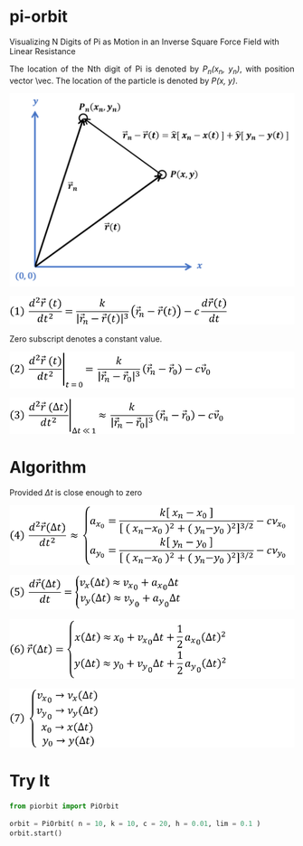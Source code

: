 # pi-orbit
Visualizing N Digits of Pi as Motion in an Inverse Square Force Field with Linear Resistance

<p align="justify">
    The location of the Nth digit of Pi is denoted by <i>P<sub>n</sub>(x<sub>n</sub>, y<sub>n</sub>)</i>, with position vector \vec. The location of the particle is denoted by <i>P(x, y)</i>.
</p>
<p align="center">
    <img src="photos/graph.png">
</p>

<p align="center">
    <img src="photos/form1.png">
</p>

<p>
    Zero subscript denotes a constant value.
</p>

<p align="center">
    <img src="photos/form2.png">
</p>

<p align="center">
    <img src="photos/form3.png">
</p>
<h1>Algorithm</h1>
<p>
    Provided <i>Δt</i> is close enough to zero
</p>
<p align="center">
    <img src="photos/form4.png">
</p>

<p align="center">
    <img src="photos/form5.png">
</p>

<p align="center">
    <img src="photos/form6.png">
</p>

<p align="center">
    <img src="photos/form7.png">
</p>

<h1>Try It</h1>

```python
from piorbit import PiOrbit
```


```python
orbit = PiOrbit( n = 10, k = 10, c = 20, h = 0.01, lim = 0.1 )
orbit.start()
```
